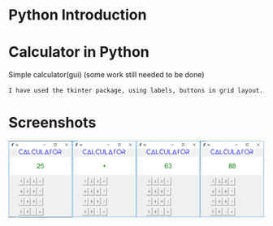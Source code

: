 # Python Introduction

# Calculator in Python

Simple calculator(gui) 
(some work still needed to be done)

```
I have used the tkinter package, using labels, buttons in grid layout.
```

# Screenshots

![alt text](https://github.com/shadesrt/tkintercalc/blob/master/exi.png)
